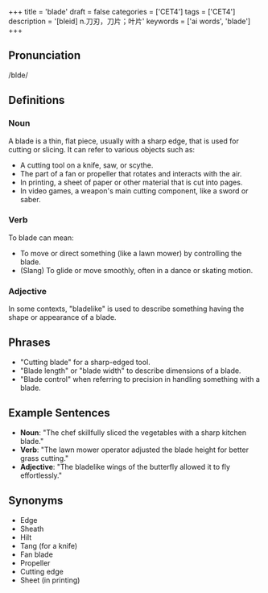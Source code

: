 +++
title = 'blade'
draft = false
categories = ['CET4']
tags = ['CET4']
description = '[bleid] n.刀刃，刀片；叶片'
keywords = ['ai words', 'blade']
+++

## Pronunciation
/blde/

## Definitions
### Noun
A blade is a thin, flat piece, usually with a sharp edge, that is used for cutting or slicing. It can refer to various objects such as:
- A cutting tool on a knife, saw, or scythe.
- The part of a fan or propeller that rotates and interacts with the air.
- In printing, a sheet of paper or other material that is cut into pages.
- In video games, a weapon's main cutting component, like a sword or saber.

### Verb
To blade can mean:
- To move or direct something (like a lawn mower) by controlling the blade.
- (Slang) To glide or move smoothly, often in a dance or skating motion.

### Adjective
In some contexts, "bladelike" is used to describe something having the shape or appearance of a blade.

## Phrases
- "Cutting blade" for a sharp-edged tool.
- "Blade length" or "blade width" to describe dimensions of a blade.
- "Blade control" when referring to precision in handling something with a blade.

## Example Sentences
- **Noun**: "The chef skillfully sliced the vegetables with a sharp kitchen blade."
- **Verb**: "The lawn mower operator adjusted the blade height for better grass cutting."
- **Adjective**: "The bladelike wings of the butterfly allowed it to fly effortlessly."

## Synonyms
- Edge
- Sheath
- Hilt
- Tang (for a knife)
- Fan blade
- Propeller
- Cutting edge
- Sheet (in printing)
